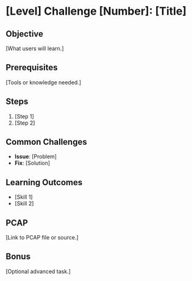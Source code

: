 # [Level] Challenge [Number]: [Title]

## Objective
[What users will learn.]

## Prerequisites
[Tools or knowledge needed.]

## Steps
1. [Step 1]
2. [Step 2]

## Common Challenges
- **Issue**: [Problem]
- **Fix**: [Solution]

## Learning Outcomes
- [Skill 1]
- [Skill 2]

## PCAP
[Link to PCAP file or source.]

## Bonus
[Optional advanced task.]
